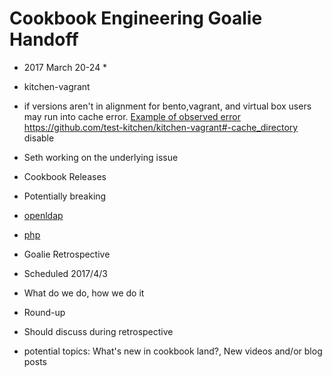 # Cookbook Engineering Goalie Handoff

* 2017 March 20-24 *

* kitchen-vagrant 
 * if versions aren't in alignment for bento,vagrant, and virtual box users may run into cache error. [Example of observed error](https://github.com/test-kitchen/kitchen-vagrant/issues/280) https://github.com/test-kitchen/kitchen-vagrant#-cache_directory disable
 * Seth working on the underlying issue

* Cookbook Releases
 * Potentially breaking
  * [openldap](https://github.com/chef-cookbooks/openldap)
  * [php](https://github.com/chef-cookbooks/php)

* Goalie Retrospective 
 * Scheduled 2017/4/3
 * What do we do, how we do it 

* Round-up
 * Should discuss during retrospective 
 * potential topics: What's new in cookbook land?, New videos and/or blog posts
